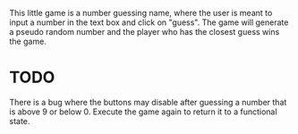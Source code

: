 This little game is a number guessing name, where the user is meant to input a number in the text box and click on "guess". The game will generate a pseudo random number and the player who has the closest guess wins the game.

# TODO 
There is a bug where the buttons may disable after guessing a number that is above 9 or below 0. Execute the game again to return it to a functional state.